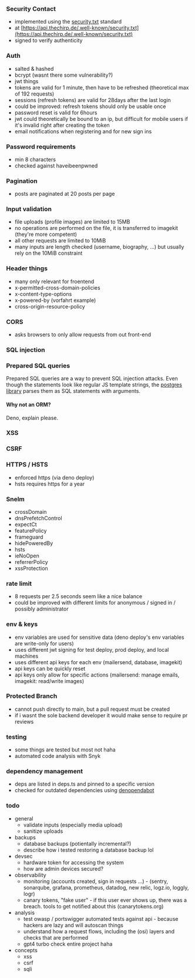 ### Security Contact
- implemented using the [security.txt](https://securitytxt.org) standard
- at [https://api.thechirp.de/.well-known/security.txt](https://api.thechirp.de/.well-known/security.txt)
- signed to verify authenticity

### Auth
- salted & hashed
- bcrypt (wasnt there some vulnerability?)
- jwt things
- tokens are valid for 1 minute, then have to be refreshed (theoretical max of 192 requests)
- sessions (refresh tokens) are valid for 28days after the last login
- could be improved: refresh tokens should only be usable once
- password reset is valid for 6hours
- jwt could theoretically be bound to an ip, but difficult for mobile users if it's invalid right after creating the token
- email notifications when registering and for new sign ins

### Password requirements
- min 8 characters
- checked against haveibeenpwned

### Pagination
- posts are paginated at 20 posts per page

### Input validation
- file uploads (profile images) are limited to 15MB
- no operations are performed on the file, it is transferred to imagekit (they're more competent)
- all other requests are limited to 10MiB
- many inputs are length checked (username, biography, ...) but usually rely on the 10MiB constraint

### Header things
- many only relevant for froentend
- x-permitted-cross-domain-policies
- x-content-type-options
- x-powered-by (vorfahrt example)
- cross-origin-resource-policy

### CORS
- asks browsers to only allow requests from out front-end

### SQL injection

### Prepared SQL queries
Prepared SQL queries are a way to prevent SQL injection attacks.
Even though the statements look like regular JS template strings, the [postgres library](https://deno-postgres.com/#/?id=template-strings) parses them as SQL statements with arguments.

#### Why not an ORM?
Deno, explain please.

### XSS

### CSRF

### HTTPS / HSTS
- enforced https (via deno deploy)
- hsts requires https for a year

### Snelm
- crossDomain
- dnsPrefetchControl
- expectCt
- featurePolicy
- frameguard
- hidePoweredBy
- hsts
- ieNoOpen
- referrerPolicy
- xssProtection

### rate limit
- 8 requests per 2.5 seconds seem like a nice balance
- could be improved with different limits for anonymous / signed in / possibly administrator

### env & keys
- env variables are used for sensitive data (deno deploy's env variables are write-only for users)
- uses different jwt signing for test deploy, prod deploy, and local machines
- uses different api keys for each env (mailersend, database, imagekit)
- api keys can be quickly reset
- api keys only allow for specific actions (mailersend: manage emails, imagekit: read/write images)

### Protected Branch
- cannot push directly to main, but a pull request must be created
- if i wasnt the sole backend developer it would make sense to require pr reviews

### testing
- some things are tested but most not haha
- automated code analysis with Snyk 

### dependency management
- deps are listed in deps.ts and pinned to a specific version
- checked for outdated dependencies using [denopendabot](https://github.com/hasundue/denopendabot)

### todo
- general
  - validate inputs (especially media upload)
  - sanitize uploads
- backups
  - database backups (potientally incremental?)
  - describe how i tested restoring a database backup lol
- devsec
  - hardware token for accessing the system
  - how are admin devices secured?
- observability
  - monitoring (accounts created, sign in requests ...) - (sentry, sonarqube, grafana, prometheus, datadog, new relic, logz.io, loggly, logr)
  - canary tokens, "fake user" - if this user ever shows up, there was a breach. tools to get notified about this (canarytokens.org)
- analysis
  - test owasp / portswigger automated tests against api - because hackers are lazy and will autoscan things
  - understand how a request flows, including the (osi) layers and checks that are performed
  - gpt4 turbo check entire project haha
- concepts
  - xss
  - csrf
  - sqli
